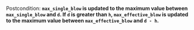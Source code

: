 Postcondition: **`max_single_blow` is updated to the maximum value between `max_single_blow` and `d`. If `d` is greater than `h`, `max_effective_blow` is updated to the maximum value between `max_effective_blow` and `d - h`.**